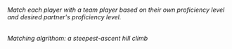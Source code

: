 <h6>Match each player with a team player based on their own proficiency level and desired partner's proficiency level.<h6>
<h6>Matching algrithom: a steepest-ascent hill climb<h6>
